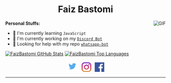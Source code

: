 <h1 align="center">Faiz Bastomi</h1>

<img align="right" alt="GIF" height="120px" src="https://media3.giphy.com/media/ln7z2eWriiQAllfVcn/200w.webp" />

**Personal Stuffs:**
- 🌱 I'm currently learning `JavaScript`
- 🔭 I'm currently working on my [`Discord Bot`](https://github.com/faizbastomi/kaguya-bot)
- 🤔 Looking for help with my repo [`whatsapp-bot`](https://github.com/faizbastomi/whatsapp-bot)

[![FaizBastomi GitHub Stats](https://github-readme-stats.vercel.app/api?username=faizbastomi&show_icons=true&hide=issues&theme=radical)](https://github-readme-stats.vercel.app)
[![FaizBastomi Top Languages](https://github-readme-stats.vercel.app/api/top-langs?username=faizbastomi&layout=compact&theme=radical)](https://github-readme-stats.vercel.app)

<p align="center">
  <a href="https://twitter.com/FaizBastomi"><img height="35" src="https://github.com/FaizBastomi/faizbastomi/blob/master/twitter.png?raw=true"></a>&nbsp;&nbsp;
    <a href="https://instagram.com/faiz_bastomy"><img height="30" src="https://github.com/FaizBastomi/faizbastomi/blob/master/instagram.png?raw=true"></a>&nbsp;&nbsp;
    <a href="https://facebook.com/faiz.bastomi"><img height="30" src="https://github.com/FaizBastomi/faizbastomi/blob/master/facebook.png?raw=true"></a>
</p>

---

